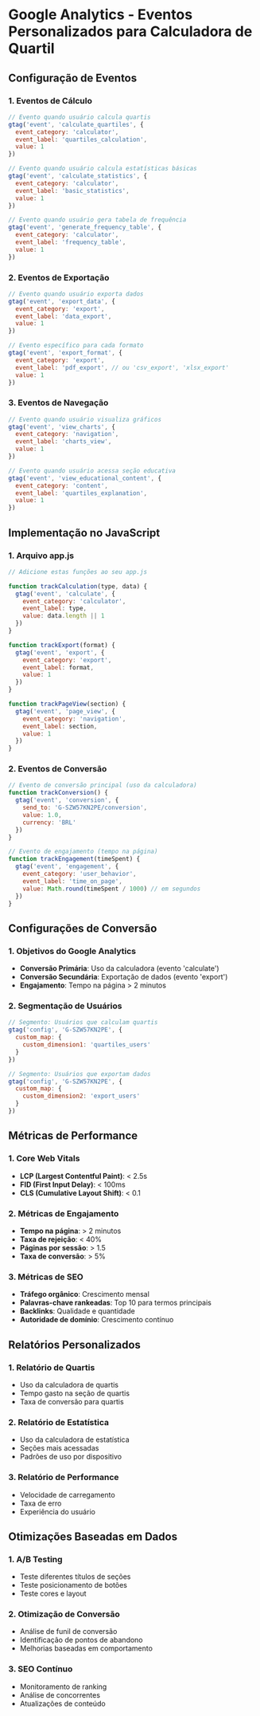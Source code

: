 # Google Analytics - Eventos Personalizados para Calculadora de Quartil

## Configuração de Eventos

### 1. Eventos de Cálculo

```javascript
// Evento quando usuário calcula quartis
gtag('event', 'calculate_quartiles', {
  event_category: 'calculator',
  event_label: 'quartiles_calculation',
  value: 1
})

// Evento quando usuário calcula estatísticas básicas
gtag('event', 'calculate_statistics', {
  event_category: 'calculator',
  event_label: 'basic_statistics',
  value: 1
})

// Evento quando usuário gera tabela de frequência
gtag('event', 'generate_frequency_table', {
  event_category: 'calculator',
  event_label: 'frequency_table',
  value: 1
})
```

### 2. Eventos de Exportação

```javascript
// Evento quando usuário exporta dados
gtag('event', 'export_data', {
  event_category: 'export',
  event_label: 'data_export',
  value: 1
})

// Evento específico para cada formato
gtag('event', 'export_format', {
  event_category: 'export',
  event_label: 'pdf_export', // ou 'csv_export', 'xlsx_export'
  value: 1
})
```

### 3. Eventos de Navegação

```javascript
// Evento quando usuário visualiza gráficos
gtag('event', 'view_charts', {
  event_category: 'navigation',
  event_label: 'charts_view',
  value: 1
})

// Evento quando usuário acessa seção educativa
gtag('event', 'view_educational_content', {
  event_category: 'content',
  event_label: 'quartiles_explanation',
  value: 1
})
```

## Implementação no JavaScript

### 1. Arquivo app.js

```javascript
// Adicione estas funções ao seu app.js

function trackCalculation(type, data) {
  gtag('event', 'calculate', {
    event_category: 'calculator',
    event_label: type,
    value: data.length || 1
  })
}

function trackExport(format) {
  gtag('event', 'export', {
    event_category: 'export',
    event_label: format,
    value: 1
  })
}

function trackPageView(section) {
  gtag('event', 'page_view', {
    event_category: 'navigation',
    event_label: section,
    value: 1
  })
}
```

### 2. Eventos de Conversão

```javascript
// Evento de conversão principal (uso da calculadora)
function trackConversion() {
  gtag('event', 'conversion', {
    send_to: 'G-SZW57KN2PE/conversion',
    value: 1.0,
    currency: 'BRL'
  })
}

// Evento de engajamento (tempo na página)
function trackEngagement(timeSpent) {
  gtag('event', 'engagement', {
    event_category: 'user_behavior',
    event_label: 'time_on_page',
    value: Math.round(timeSpent / 1000) // em segundos
  })
}
```

## Configurações de Conversão

### 1. Objetivos do Google Analytics

- **Conversão Primária**: Uso da calculadora (evento 'calculate')
- **Conversão Secundária**: Exportação de dados (evento 'export')
- **Engajamento**: Tempo na página > 2 minutos

### 2. Segmentação de Usuários

```javascript
// Segmento: Usuários que calculam quartis
gtag('config', 'G-SZW57KN2PE', {
  custom_map: {
    custom_dimension1: 'quartiles_users'
  }
})

// Segmento: Usuários que exportam dados
gtag('config', 'G-SZW57KN2PE', {
  custom_map: {
    custom_dimension2: 'export_users'
  }
})
```

## Métricas de Performance

### 1. Core Web Vitals

- **LCP (Largest Contentful Paint)**: < 2.5s
- **FID (First Input Delay)**: < 100ms
- **CLS (Cumulative Layout Shift)**: < 0.1

### 2. Métricas de Engajamento

- **Tempo na página**: > 2 minutos
- **Taxa de rejeição**: < 40%
- **Páginas por sessão**: > 1.5
- **Taxa de conversão**: > 5%

### 3. Métricas de SEO

- **Tráfego orgânico**: Crescimento mensal
- **Palavras-chave rankeadas**: Top 10 para termos principais
- **Backlinks**: Qualidade e quantidade
- **Autoridade de domínio**: Crescimento contínuo

## Relatórios Personalizados

### 1. Relatório de Quartis

- Uso da calculadora de quartis
- Tempo gasto na seção de quartis
- Taxa de conversão para quartis

### 2. Relatório de Estatística

- Uso da calculadora de estatística
- Seções mais acessadas
- Padrões de uso por dispositivo

### 3. Relatório de Performance

- Velocidade de carregamento
- Taxa de erro
- Experiência do usuário

## Otimizações Baseadas em Dados

### 1. A/B Testing

- Teste diferentes títulos de seções
- Teste posicionamento de botões
- Teste cores e layout

### 2. Otimização de Conversão

- Análise de funil de conversão
- Identificação de pontos de abandono
- Melhorias baseadas em comportamento

### 3. SEO Contínuo

- Monitoramento de ranking
- Análise de concorrentes
- Atualizações de conteúdo
